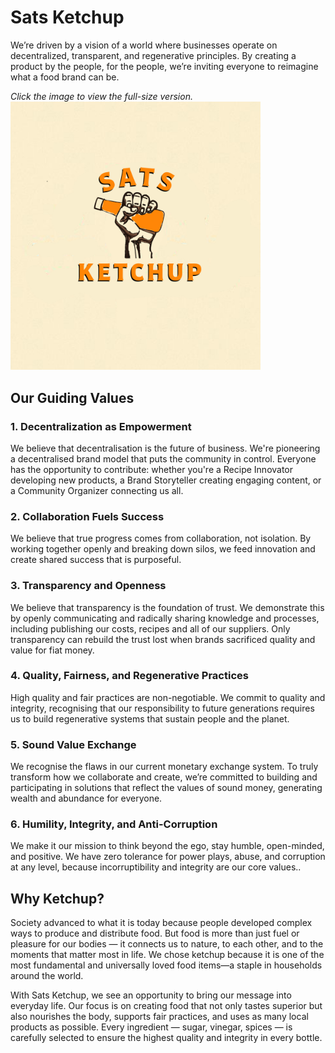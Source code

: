 # Sats Ketchup

We’re driven by a vision of a world where businesses operate on decentralized, transparent, and regenerative principles. By creating a product by the people, for the people, we’re inviting everyone to reimagine what a food brand can be. 

*Click the image to view the full-size version.*
<a href="../_Files/Brand Positioning/Sats_handup.jpg">
    <img src="../_Files/Brand Positioning/Sats_handup.jpg" alt="Image by Luca Raimondi" width="400"/>
</a>

## Our Guiding Values

### 1. Decentralization as Empowerment  
We believe that decentralisation is the future of business. We're pioneering a decentralised brand model that puts the community in control. Everyone has the opportunity to contribute: whether you're a Recipe Innovator developing new products, a Brand Storyteller creating engaging content, or a Community Organizer connecting us all.

### 2. Collaboration Fuels Success  
We believe that true progress comes from collaboration, not isolation. By working together openly and breaking down silos, we feed innovation and create shared success that is purposeful.

### 3. Transparency and Openness  
We believe that transparency is the foundation of trust. We demonstrate this by openly communicating and radically sharing knowledge and processes, including publishing our costs, recipes and all of our suppliers. Only transparency can rebuild the trust lost when brands sacrificed quality and value for fiat money.

### 4. Quality, Fairness, and Regenerative Practices
High quality and fair practices are non-negotiable. We commit to quality and integrity, recognising that our responsibility to future generations requires us to build regenerative systems that sustain people and the planet.

### 5. Sound Value Exchange  
We recognise the flaws in our current monetary exchange system. To truly transform how we collaborate and create, we’re committed to building and participating in solutions that reflect the values of sound money, generating wealth and abundance for everyone.

### 6. Humility, Integrity, and Anti-Corruption  
We make it our mission to think beyond the ego, stay humble, open-minded, and positive. We have zero tolerance for power plays, abuse, and corruption at any level, because incorruptibility and integrity are our core values..


## Why Ketchup?

Society advanced to what it is today because people developed complex ways to produce and distribute food. But food is more than just fuel or pleasure for our bodies — it connects us to nature, to each other, and to the moments that matter most in life. We chose ketchup because it is one of the most fundamental and universally loved food items—a staple in households around the world.

With Sats Ketchup, we see an opportunity to bring our message into everyday life. Our focus is on creating food that not only tastes superior but also nourishes the body, supports fair practices, and uses as many local products as possible. Every ingredient — sugar, vinegar, spices — is carefully selected to ensure the highest quality and integrity in every bottle.
